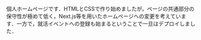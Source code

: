 個人ホームページです．HTMLとCSSで作り始めましたが，ページの共通部分の保守性が極めて低く，Next.js等を用いたホームページへの変更を考えています．一方で，就活イベントへの登録も始まるということで一旦はデプロイしました．
